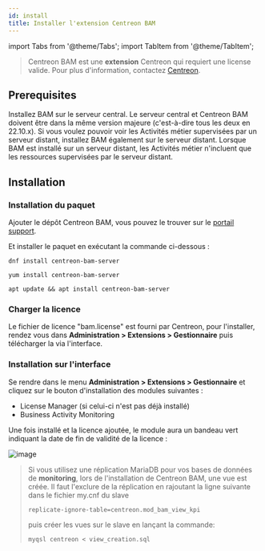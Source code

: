 ```yaml
---
id: install
title: Installer l'extension Centreon BAM
---
```


import Tabs from '@theme/Tabs';
import TabItem from '@theme/TabItem';

> Centreon BAM est une **extension** Centreon qui requiert une license
> valide. Pour plus d'information, contactez
> [Centreon](mailto:sales@centreon.com).

## Prerequisites

Installez BAM sur le serveur central.
Le serveur central et Centreon BAM doivent être dans la même version majeure (c'est-à-dire tous les deux en 22.10.x).
Si vous voulez pouvoir voir les Activités métier supervisées par un serveur distant, installez BAM également sur le serveur distant. Lorsque BAM est installé sur un serveur distant, les Activités métier n'incluent que les ressources supervisées par le serveur distant.

## Installation

### Installation du paquet

Ajouter le dépôt Centreon BAM, vous pouvez le trouver sur le 
[portail support](https://support.centreon.com/s/repositories).

Et installer le paquet en exécutant la commande ci-dessous :

<Tabs groupId="sync">
<TabItem value="Alma / RHEL / Oracle Linux 8" label="Alma / RHEL / Oracle Linux 8">

``` shell
dnf install centreon-bam-server
```

</TabItem>
<TabItem value="CentOS 7" label="CentOS 7">

``` shell
yum install centreon-bam-server
```

</TabItem>
<TabItem value="Debian 11" label="Debian 11">

```shell
apt update && apt install centreon-bam-server
```

</TabItem>

</Tabs>

### Charger la licence

Le fichier de licence "bam.license" est fourni par Centreon, pour
l'installer, rendez vous dans **Administration > Extensions > Gestionnaire** puis
télécharger la via l'interface.

### Installation sur l'interface

Se rendre dans le menu **Administration > Extensions > Gestionnaire** et cliquez
sur le bouton d'installation des modules suivantes :

- License Manager (si celui-ci n'est pas déjà installé)
- Business Activity Monitoring

Une fois installé et la licence ajoutée, le module aura un bandeau vert
indiquant la date de fin de validité de la licence :

![image](../assets/service-mapping/installation/install-web-step-2.png)

> Si vous utilisez une réplication MariaDB pour vos bases de données de
> **monitoring**, lors de l'installation de Centreon BAM, une vue est
> créée. Il faut l'exclure de la réplication en rajoutant la ligne
> suivante dans le fichier my.cnf du slave
>
> ``` text
> replicate-ignore-table=centreon.mod_bam_view_kpi
> ```
>
> puis créer les vues sur le slave en lançant la commande:
>
> ``` shell
> myqsl centreon < view_creation.sql
> ```

